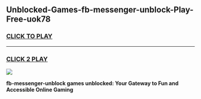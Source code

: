 
## Unblocked-Games-fb-messenger-unblock-Play-Free-uok78
<h3>
<a href="https://premium76.site?title=fb-messenger-unblock&ref=10A">CLICK TO PLAY</a></h3>
<hr>

<h3>
<a href="https://premium76.site?title=fb-messenger-unblock&ref=10A">CLICK 2 PLAY</a>
  
</h3>

<a href="https://premium76.site?title=fb-messenger-unblock&ref=10A"><img src="https://clearcache.store/games.png"></a>


**fb-messenger-unblock games unblocked: Your Gateway to Fun and Accessible Online Gaming**
